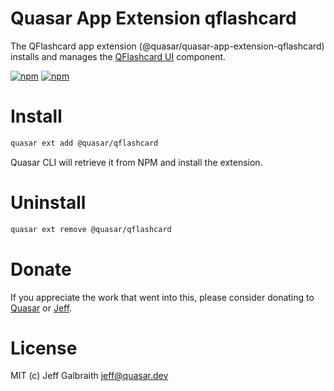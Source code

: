 # Quasar App Extension qflashcard

The QFlashcard app extension (@quasar/quasar-app-extension-qflashcard) installs and manages the [QFlashcard UI](https://github.com/quasarframework/quasar-ui-qflashcard/tree/dev/ui) component.

[![npm](https://img.shields.io/npm/v/@quasar/quasar-app-extension-qflashcard.svg?label=@quasar/quasar-app-extension-qflashcard)](https://www.npmjs.com/package/@quasar/quasar-app-extension-qflashcard)
[![npm](https://img.shields.io/npm/dt/@quasar/quasar-app-extension-qflashcard.svg)](https://www.npmjs.com/package/@quasar/quasar-app-extension-qflashcard)

# Install
```bash
quasar ext add @quasar/qflashcard
```
Quasar CLI will retrieve it from NPM and install the extension.

# Uninstall
```bash
quasar ext remove @quasar/qflashcard
```

# Donate
If you appreciate the work that went into this, please consider donating to [Quasar](https://donate.quasar.dev) or [Jeff](https://github.com/sponsors/hawkeye64).

# License
MIT (c) Jeff Galbraith <jeff@quasar.dev>
